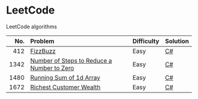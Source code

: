 # LeetCode

LeetCode algorithms

|No.|Problem|Difficulty|Solution|
| ---: | :--- | :--- | :--- |
|412|[FizzBuzz](https://leetcode.com/problems/fizz-buzz/)|Easy|[C#](https://github.com/wilgarxia/leetcode/blob/main/src/412/csharp/FizzBuzz/Program.cs)|
|1342|[Number of Steps to Reduce a Number to Zero](https://leetcode.com/problems/number-of-steps-to-reduce-a-number-to-zero/)|Easy|[C#](https://github.com/wilgarxia/leetcode/blob/main/src/1342/csharp/NumberOfStepsToReduceANumberToZero/Program.cs)|
|1480|[Running Sum of 1d Array](https://leetcode.com/problems/running-sum-of-1d-array/)|Easy|[C#](https://github.com/wilgarxia/leetcode/blob/main/src/1480/csharp/RunningSumOf1dArray/Program.cs)|
|1672|[Richest Customer Wealth](https://leetcode.com/problems/richest-customer-wealth/)|Easy|[C#](https://github.com/wilgarxia/leetcode/blob/main/src/1672/csharp/RichestCustomerWealth/Program.cs)|